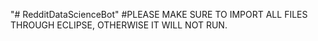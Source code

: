 "# RedditDataScienceBot" 
#PLEASE MAKE SURE TO IMPORT ALL FILES THROUGH ECLIPSE, OTHERWISE IT WILL NOT RUN. 
